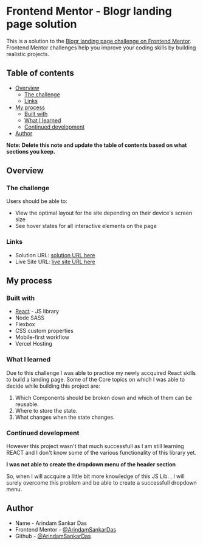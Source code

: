# Frontend Mentor - Blogr landing page solution

This is a solution to the [Blogr landing page challenge on Frontend Mentor](https://www.frontendmentor.io/challenges/blogr-landing-page-EX2RLAApP). Frontend Mentor challenges help you improve your coding skills by building realistic projects.

## Table of contents

- [Overview](#overview)
  - [The challenge](#the-challenge)
  - [Links](#links)
- [My process](#my-process)
  - [Built with](#built-with)
  - [What I learned](#what-i-learned)
  - [Continued development](#continued-development)
- [Author](#author)

**Note: Delete this note and update the table of contents based on what sections you keep.**

## Overview

### The challenge

Users should be able to:

- View the optimal layout for the site depending on their device's screen size
- See hover states for all interactive elements on the page

### Links

- Solution URL: [solution URL here](https://github.com/ArindamSankarDas/Blogr-Landing-Page)
- Live Site URL: [live site URL here](https://blogr-landing-page-eight-cyan.vercel.app/)

## My process

### Built with

- [React](https://reactjs.org/) - JS library
- Node SASS
- Flexbox
- CSS custom properties
- Mobile-first workflow
- Vercel Hosting

### What I learned

Due to this challenge I was able to practice my newly accquired React skills to build a landing page.
Some of the Core topics on which I was able to decide while building this project are:

1. Which Components should be broken down and which of them can be reusable.
2. Where to store the state.
3. What changes when the state changes.

### Continued development

However this project wasn't that much successfull as I am still learning REACT and I don't know some of the various functionality of this library yet.

**I was not able to create the dropdown menu of the header section**

So, when I will accquire a little bit more knowledge of this JS Lib. , I will surely overcome this problem
and be able to create a successfull dropdown menu.

## Author

- Name - Arindam Sankar Das
- Frontend Mentor - [@ArindamSankarDas](https://www.frontendmentor.io/profile/ArindamSankarDas)
- Github - [@ArindamSankarDas](https://github.com/ArindamSankarDas)
